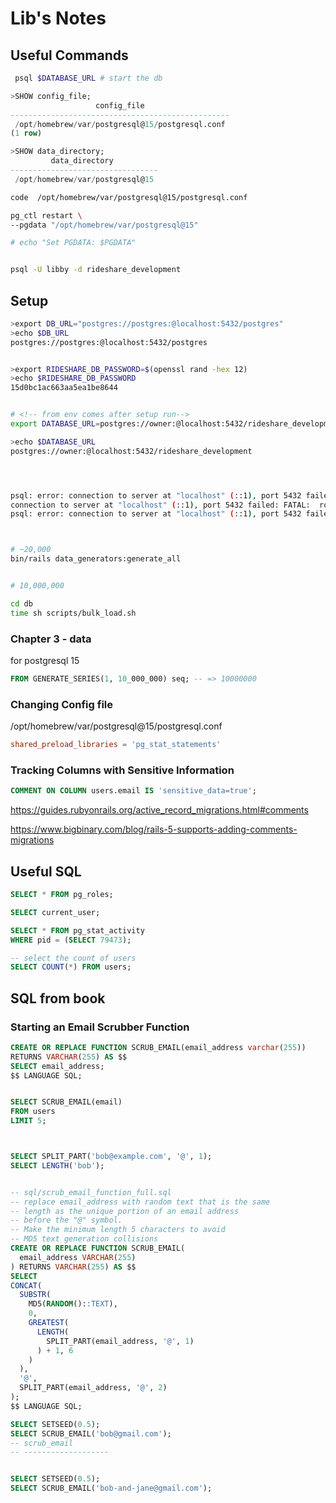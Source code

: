 # Lib's Notes

## Useful Commands

```bash
 psql $DATABASE_URL # start the db
```


```sql
>SHOW config_file;
                   config_file
-------------------------------------------------
 /opt/homebrew/var/postgresql@15/postgresql.conf
(1 row)

>SHOW data_directory;
         data_directory
---------------------------------
 /opt/homebrew/var/postgresql@15
```

```bash
code  /opt/homebrew/var/postgresql@15/postgresql.conf

pg_ctl restart \
--pgdata "/opt/homebrew/var/postgresql@15"

# echo "Set PGDATA: $PGDATA"


psql -U libby -d rideshare_development
```


## Setup

<!-- For initial setup -->
```bash
>export DB_URL="postgres://postgres:@localhost:5432/postgres"
>echo $DB_URL
postgres://postgres:@localhost:5432/postgres


>export RIDESHARE_DB_PASSWORD=$(openssl rand -hex 12)
>echo $RIDESHARE_DB_PASSWORD
15d0bc1ac663aa5ea1be8644


# <!-- from env comes after setup run-->
export DATABASE_URL=postgres://owner:@localhost:5432/rideshare_development

>echo $DATABASE_URL
postgres://owner:@localhost:5432/rideshare_development




psql: error: connection to server at "localhost" (::1), port 5432 failed: could not initiate GSSAPI security context:  The operation or option is not available: Credential for asked mech-type mech not found in the credential handle
connection to server at "localhost" (::1), port 5432 failed: FATAL:  role "postgres" does not exist
psql: error: connection to server at "localhost" (::1), port 5432 failed: could not initiate GSSAPI security context:  The operation or option is not available: Credential for asked mech-type mech not found in the credential handle



# ~20,000
bin/rails data_generators:generate_all


# 10,000,000

cd db
time sh scripts/bulk_load.sh

```

### Chapter 3 - data

for postgresql 15

```sql
FROM GENERATE_SERIES(1, 10_000_000) seq; -- => 10000000
```



### Changing Config file

/opt/homebrew/var/postgresql@15/postgresql.conf

```conf
shared_preload_libraries = 'pg_stat_statements'
```



### Tracking Columns with Sensitive Information

```sql
COMMENT ON COLUMN users.email IS 'sensitive_data=true';
```

https://guides.rubyonrails.org/active_record_migrations.html#comments

https://www.bigbinary.com/blog/rails-5-supports-adding-comments-migrations


## Useful SQL
```sql
SELECT * FROM pg_roles;

SELECT current_user;

SELECT * FROM pg_stat_activity
WHERE pid = (SELECT 79473);

-- select the count of users
SELECT COUNT(*) FROM users;


```



## SQL from book

### Starting an Email Scrubber Function

```sql
CREATE OR REPLACE FUNCTION SCRUB_EMAIL(email_address varchar(255))
RETURNS VARCHAR(255) AS $$
SELECT email_address;
$$ LANGUAGE SQL;


SELECT SCRUB_EMAIL(email)
FROM users
LIMIT 5;



SELECT SPLIT_PART('bob@example.com', '@', 1);
SELECT LENGTH('bob');


-- sql/scrub_email_function_full.sql
-- replace email_address with random text that is the same
-- length as the unique portion of an email address
-- before the "@" symbol.
-- Make the minimum length 5 characters to avoid
-- MD5 text generation collisions
CREATE OR REPLACE FUNCTION SCRUB_EMAIL(
  email_address VARCHAR(255)
) RETURNS VARCHAR(255) AS $$
SELECT
CONCAT(
  SUBSTR(
    MD5(RANDOM()::TEXT),
    0,
    GREATEST(
      LENGTH(
        SPLIT_PART(email_address, '@', 1)
      ) + 1, 6
    )
  ),
  '@',
  SPLIT_PART(email_address, '@', 2)
);
$$ LANGUAGE SQL;

SELECT SETSEED(0.5);
SELECT SCRUB_EMAIL('bob@gmail.com');
-- scrub_email
-- -------------------


SELECT SETSEED(0.5);
SELECT SCRUB_EMAIL('bob-and-jane@gmail.com');

```
